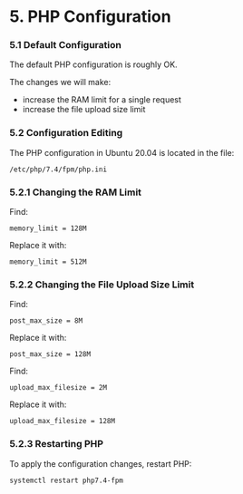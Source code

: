 
# 5. PHP Configuration

### 5.1 Default Configuration

The default PHP configuration is roughly OK.

The changes we will make:
- increase the RAM limit for a single request
- increase the file upload size limit

### 5.2 Configuration Editing

The PHP configuration in Ubuntu 20.04 is located in the file:
```
/etc/php/7.4/fpm/php.ini
```

### 5.2.1 Changing the RAM Limit

Find:
```
memory_limit = 128M
```
Replace it with:
```
memory_limit = 512M
```

### 5.2.2 Changing the File Upload Size Limit

Find:
```
post_max_size = 8M
```
Replace it with:
```
post_max_size = 128M
```

Find:
```
upload_max_filesize = 2M
```
Replace it with:
```
upload_max_filesize = 128M
```

### 5.2.3 Restarting PHP

To apply the configuration changes, restart PHP:
```
systemctl restart php7.4-fpm
```
